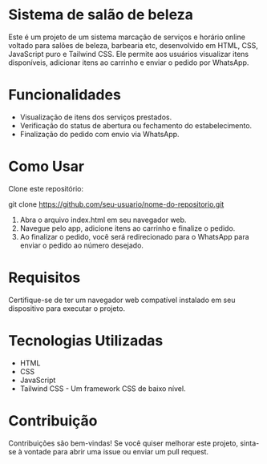 # Sistema de salão de beleza

Este é um projeto de um sistema marcação de serviços e horário online voltado para salões de beleza, barbearia etc, desenvolvido em HTML, CSS, JavaScript puro e Tailwind CSS. Ele permite aos usuários visualizar itens disponíveis, adicionar itens ao carrinho e enviar o pedido por WhatsApp.


# Funcionalidades

* Visualização de itens dos serviços prestados.
* Verificação do status de abertura ou fechamento do estabelecimento.
* Finalização do pedido com envio via WhatsApp.
  
# Como Usar

Clone este repositório:

git clone https://github.com/seu-usuario/nome-do-repositorio.git

1. Abra o arquivo index.html em seu navegador web.
2. Navegue pelo app, adicione itens ao carrinho e finalize o pedido.
3. Ao finalizar o pedido, você será redirecionado para o WhatsApp para enviar o pedido ao número desejado.

# Requisitos

Certifique-se de ter um navegador web compatível instalado em seu dispositivo para executar o projeto.

# Tecnologias Utilizadas

* HTML
* CSS
* JavaScript
* Tailwind CSS - Um framework CSS de baixo nível.
  
# Contribuição

Contribuições são bem-vindas! Se você quiser melhorar este projeto, sinta-se à vontade para abrir uma issue ou enviar um pull request.
